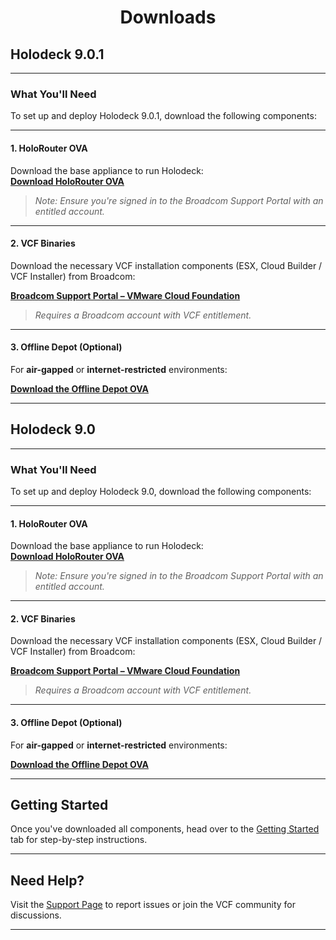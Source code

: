 <h1 style="text-align: center;"><strong>Downloads</strong></h1>

## Holodeck 9.0.1

---

### What You'll Need

To set up and deploy Holodeck 9.0.1, download the following components:

---

#### 1. HoloRouter OVA  
Download the base appliance to run Holodeck:  
<a href="https://support.broadcom.com/group/ecx/productfiles?subFamily=Holodeck&displayGroup=Holodeck&release=9.0.1&os=&servicePk=&language=EN&freeDownloads=true" target="_blank" rel="noopener"><strong>Download HoloRouter OVA</strong></a>

> *Note: Ensure you're signed in to the Broadcom Support Portal with an entitled account.*

---
#### 2. VCF Binaries

Download the necessary VCF installation components (ESX, Cloud Builder / VCF Installer) from Broadcom:

<a href="https://support.broadcom.com/group/ecx/productdownloads?subfamily=VMware%20Cloud%20Foundation" target="_blank" rel="noopener"><strong>Broadcom Support Portal – VMware Cloud Foundation</strong></a> 

> *Requires a Broadcom account with VCF entitlement.*

---
#### 3. Offline Depot (Optional)

For **air-gapped** or **internet-restricted** environments:

<a href="https://support.broadcom.com/group/ecx/productfiles?subFamily=Holodeck&displayGroup=Holodeck&release=9.0&os=&servicePk=&language=EN&freeDownloads=true" target="_blank" rel="noopener"><strong>Download the Offline Depot OVA</strong></a>

---

## Holodeck 9.0

---

### What You'll Need

To set up and deploy Holodeck 9.0, download the following components:

---

#### 1. HoloRouter OVA  
Download the base appliance to run Holodeck:  
<a href="https://support.broadcom.com/group/ecx/productfiles?subFamily=Holodeck&displayGroup=Holodeck&release=9.0&os=&servicePk=&language=EN&freeDownloads=true" target="_blank" rel="noopener"><strong>Download HoloRouter OVA</strong></a>

> *Note: Ensure you're signed in to the Broadcom Support Portal with an entitled account.*

---
#### 2. VCF Binaries

Download the necessary VCF installation components (ESX, Cloud Builder / VCF Installer) from Broadcom:

<a href="https://support.broadcom.com/group/ecx/productdownloads?subfamily=VMware%20Cloud%20Foundation" target="_blank" rel="noopener"><strong>Broadcom Support Portal – VMware Cloud Foundation</strong></a>

> *Requires a Broadcom account with VCF entitlement.*

---
#### 3. Offline Depot (Optional)

For **air-gapped** or **internet-restricted** environments:

<a href="https://support.broadcom.com/group/ecx/productfiles?subFamily=Holodeck&displayGroup=Holodeck&release=9.0&os=&servicePk=&language=EN&freeDownloads=true" target="_blank" rel="noopener"><strong>Download the Offline Depot OVA</strong></a>

---

## Getting Started

Once you've downloaded all components, head over to the [Getting Started](index.md) tab for step-by-step instructions.

---

## Need Help?

Visit the [Support Page](support_community.md) to report issues or join the VCF community for discussions.

---

